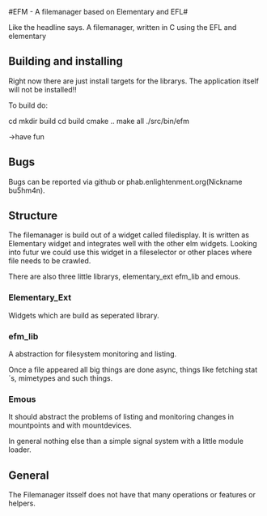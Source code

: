 #EFM - A filemanager based on Elementary and EFL#

Like the headline says. A filemanager, written in C using the EFL and elementary

## Building and installing ##

Right now there are just install targets for the librarys. The application itself will not be installed!!

To build do:

cd <here is the clonedplace>
mkdir build
cd build
cmake ..
make all
./src/bin/efm

->have fun

## Bugs ##

Bugs can be reported via github or phab.enlightenment.org(Nickname bu5hm4n).

## Structure ##

The filemanager is build out of a widget called filedisplay. It is written as Elementary widget and integrates well with the other elm widgets. Looking into futur we could use this widget in a fileselector or other places where file needs to be crawled.

There are also three little librarys, elementary_ext efm_lib and emous.

### Elementary_Ext ###

Widgets which are build as seperated library.

### efm_lib ###

A abstraction for filesystem monitoring and listing.

Once a file appeared all big things are done async, things like fetching stat´s, mimetypes and such things.

### Emous ###

It should abstract the problems of listing and monitoring changes in mountpoints and with mountdevices.

In general nothing else than a simple signal system with a little module loader.

## General ##

The Filemanager itsself does not have that many operations or features or helpers.
